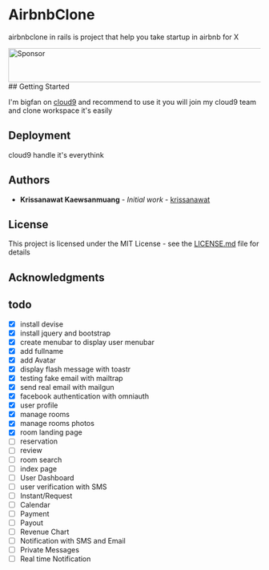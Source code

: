 # AirbnbClone 
airbnbclone in rails is project that help you take startup in airbnb for X 

<a target='_blank' rel='nofollow' href='https://app.codesponsor.io/link/eGh9kSHrjYZvCyyskoDq6Qwf/krissnawat/airbnbclone-in-ruby-on-rails'>
  <img alt='Sponsor' width='888' height='68' src='https://app.codesponsor.io/embed/eGh9kSHrjYZvCyyskoDq6Qwf/krissnawat/airbnbclone-in-ruby-on-rails.svg' />
</a>
## Getting Started


I'm bigfan on [cloud9](c9.io) and recommend to use it 
you will join my cloud9 team and clone workspace it's easily 


## Deployment

cloud9 handle it's everythink


## Authors

* **Krissanawat Kaewsanmuang** - *Initial work* - [krissanawat](https://github.com/krissanawat)


## License

This project is licensed under the MIT License - see the [LICENSE.md](LICENSE.md) file for details

## Acknowledgments

## todo 
- [X] install devise
- [X] install jquery and bootstrap
- [X] create menubar to display user menubar
- [X] add fullname 
- [X] add Avatar
- [X] display flash message with toastr
- [X] testing fake email with mailtrap
- [X] send real email with mailgun
- [X] facebook authentication with omniauth
- [X] user profile
- [X] manage rooms
- [X] manage rooms photos
- [X] room landing page
- [ ] reservation
- [ ] review 
- [ ] room search
- [ ] index page
- [ ] User Dashboard
- [ ] user verification with SMS
- [ ] Instant/Request 
- [ ] Calendar
- [ ] Payment
- [ ] Payout
- [ ] Revenue Chart
- [ ] Notification with SMS and Email
- [ ] Private Messages
- [ ] Real time Notification
